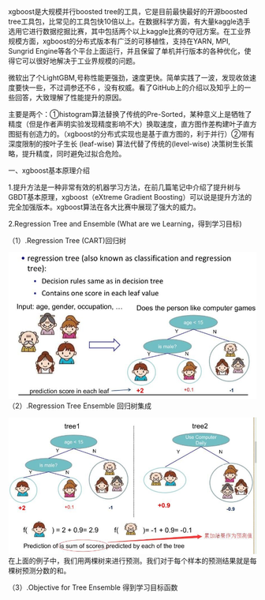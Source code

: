 xgboost是大规模并行boosted tree的工具，它是目前最快最好的开源boosted tree工具包，比常见的工具包快10倍以上。在数据科学方面，有大量kaggle选手选用它进行数据挖掘比赛，其中包括两个以上kaggle比赛的夺冠方案。在工业界规模方面，xgboost的分布式版本有广泛的可移植性，支持在YARN, MPI, Sungrid Engine等各个平台上面运行，并且保留了单机并行版本的各种优化，使得它可以很好地解决于工业界规模的问题。

微软出了个LightGBM,号称性能更强劲，速度更快。简单实践了一波，发现收敛速度要快一些，不过调参还不6 ，没有权威。看了GitHub上的介绍以及知乎上的一些回答，大致理解了性能提升的原因。

主要是两个：①histogram算法替换了传统的Pre-Sorted，某种意义上是牺牲了精度（但是作者声明实验发现精度影响不大）换取速度，直方图作差构建叶子直方图挺有创造力的。（xgboost的分布式实现也是基于直方图的，利于并行）②带有深度限制的按叶子生长 \(leaf-wise\) 算法代替了传统的\(level-wise\) 决策树生长策略，提升精度，同时避免过拟合危险。

一、xgboost基本原理介绍

1.提升方法是一种非常有效的机器学习方法，在前几篇笔记中介绍了提升树与GBDT基本原理，xgboost（eXtreme Gradient Boosting）可以说是提升方法的完全加强版本。xgboost算法在各大比赛中展现了强大的威力。

2.Regression Tree and Ensemble \(What are we Learning，得到学习目标\)

（1）.Regression Tree \(CART\)回归树

![](/assets/gdbt1.png)（2）.Regression Tree Ensemble 回归树集成

![](/assets/gdbt2.png)在上面的例子中，我们用两棵树来进行预测。我们对于每个样本的预测结果就是每棵树预测分数的和。

（3）.Objective for Tree Ensemble 得到学习目标函数




